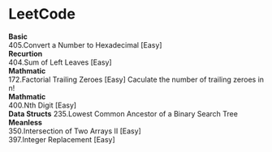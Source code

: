 # LeetCode
**Basic**  
405.Convert a Number to Hexadecimal [Easy]  
**Recurtion**  
404.Sum of Left Leaves [Easy]  
**Mathmatic**  
172.Factorial Trailing Zeroes [Easy] Caculate the number of trailing zeroes in n!  
**Mathmatic**  
400.Nth Digit  [Easy]  
**Data Structs**
235.Lowest Common Ancestor of a Binary Search Tree  
**Meanless**  
350.Intersection of Two Arrays II [Easy]  
397.Integer Replacement [Easy]  
